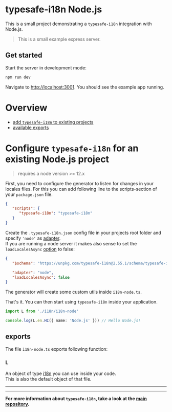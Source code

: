 # typesafe-i18n Node.js

This is a small project demonstrating a `typesafe-i18n` integration with Node.js.

> This is a small example express server.


## Get started

Start the server in development mode:

```bash
npm run dev
```

Navigate to [http://localhost:3001](http://localhost:3001). You should see the example app running.

# Overview
 - [add `typesafe-i18n` to existing projects](#configure-typesafe-i18n-for-an-existing-nodejs-project)
 - [available exports](#exports)


<!-- ------------------------------------------------------------------------------------------ -->
<!-- ------------------------------------------------------------------------------------------ -->
<!-- ------------------------------------------------------------------------------------------ -->

# Configure `typesafe-i18n` for an existing Node.js project

> requires a node version >= 12.x

First, you need to configure the generator to listen for changes in your locales files.
For this you can add following line to the scripts-section of your `package.json` file.

```json
{
   "scripts": {
      "typesafe-i18n": "typesafe-i18n"
   }
}
```

Create the `.typesafe-i18n.json` config file in your projects root folder and specify `'node'` as [adapter](https://github.com/ivanhofer/typesafe-i18n#adapter).\
If you are running a node server it makes also sense to set the `loadLocalesAsync` [option](https://github.com/ivanhofer/typesafe-i18n#options) to false:

```json
{
   "$schema": "https://unpkg.com/typesafe-i18n@2.55.1/schema/typesafe-i18n.json",

   "adapter": "node",
   "loadLocalesAsync": false
}
```

The generator will create some custom utils inside `i18n-node.ts`.

That's it. You can then start using `typesafe-i18n` inside your application.

```typescript
import L from './i18n/i18n-node'

console.log(L.en.HI({ name: 'Node.js' })) // Hello Node.js!
```


<!-- ------------------------------------------------------------------------------------------ -->
<!-- ------------------------------------------------------------------------------------------ -->
<!-- ------------------------------------------------------------------------------------------ -->

## exports

The file `i18n-node.ts` exports following function:

### L

An object of type [i18n](https://github.com/ivanhofer/typesafe-i18n#i18n) you can use inside your code.\
This is also the default object of that file.


---
---

**For more information about `typesafe-i18n`, take a look at the [main repository](https://github.com/ivanhofer/typesafe-i18n).**